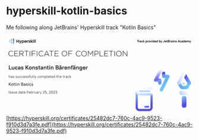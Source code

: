 # hyperskill-kotlin-basics
Me following along JetBrains' Hyperskill track "Kotlin Basics"

![hyperskill-certificate-25482dc7-760c-4ac9-9523-f910d3d7a3fe.pdf](hyperskill-certificate-thumbnail.png)
[https://hyperskill.org/certificates/25482dc7-760c-4ac9-9523-f910d3d7a3fe.pdf](https://hyperskill.org/certificates/25482dc7-760c-4ac9-9523-f910d3d7a3fe.pdf)
